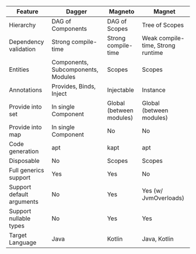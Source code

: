 
| Feature | Dagger | Magneto | Magnet | 
| ----- | ------ | ------ | ------ | 
| Hierarchy | DAG of Components | DAG of Scopes | Tree of Scopes | 
| Dependency validation | Strong compile-time | Strong compile-time | Weak compile-time, Strong runtime | 
| Entities | Components, Subcomponents, Modules | Scopes | Scopes |
| Annotations | Provides, Binds, Inject | Injectable | Instance |
| Provide into set | In single Component | Global (between modules) | Global (between modules) | 
| Provide into map | In single Component | No | No |
| Code generation | apt | kapt | apt |
| Disposable | No | Scopes | Scopes |
| Full generics support | Yes | Yes | No |
| Support default arguments | No | Yes | Yes (w/ JvmOverloads) |
| Support nullable types | No | Yes | Yes |
| Target Language | Java | Kotlin | Java, Kotlin |
